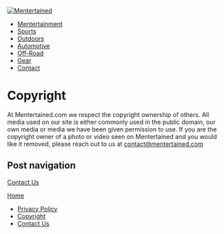 [![Mentertained](https://mentertained.com/wp-content/themes/pv-yeahmotor/assets/dist/images/logo.png.webp)](https://mentertained.com/)

[](#)

[](#)[](https://mentertained.com/feed)

* [Mentertainment](https://mentertained.com/category/mentertainment/)
* [Sports](https://mentertained.com/category/sports/)
* [Outdoors](https://mentertained.com/category/outdoors/)
* [Automotive](https://mentertained.com/category/automotive/)
* [Off-Road](https://mentertained.com/category/off-road/)
* [Gear](https://mentertained.com/category/gear/)
* [Contact](https://mentertained.com/contact/)

Copyright
=========

At Mentertained.com we respect the copyright ownership of others. All media used on our site is either commonly used in the public domain, our own media or media we have been given permission to use. If you are the copyright owner of a photo or video seen on Mentertained and you would like it removed, please reach out to us at [contact@mentertained.com](mailto:contact@mentertained.com)

Post navigation
---------------

[Contact Us](https://mentertained.com/contact/)

[Home](https://mentertained.com/)

* [Privacy Policy](https://mentertained.com/privacy-policy/)
* [Copyright](https://mentertained.com/copyright/)
* [Contact Us](https://mentertained.com/contact/)